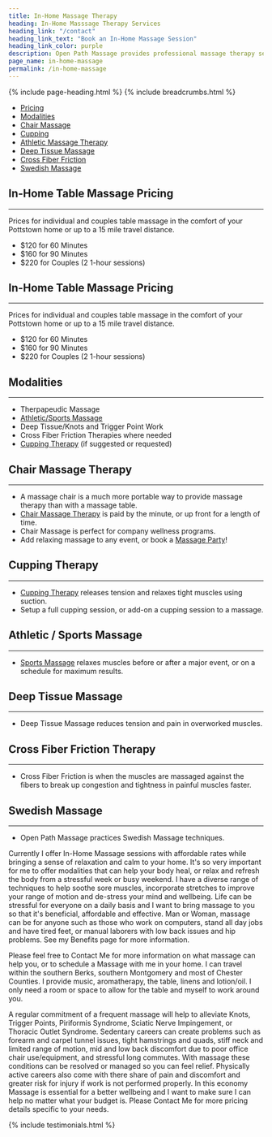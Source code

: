 ```yaml
---
title: In-Home Massage Therapy
heading: In-Home Masssage Therapy Services
heading_link: "/contact"
heading_link_text: "Book an In-Home Massage Session"
heading_link_color: purple
description: Open Path Massage provides professional massage therapy services in the convenience of your own home.
page_name: in-home-massage
permalink: /in-home-massage
---
```


{% include page-heading.html %}
{% include breadcrumbs.html %}

<!--=== Profile ===-->
<div class="container content profile">
  <div class="row">
    <!--Left Sidebar-->
    <div class="col-md-3">
      <ul class="list-group sidebar-nav-v1" id="sidebar-nav-1">
        <li class="list-group-item">
          <a class="collapse-link" data-toggle="collapse" href="#collapseOne" aria-expanded="false" aria-controls="collapseOne">Pricing</a>
        </li>
        <li class="list-group-item ">
          <a class="collapse-link" data-toggle="collapse" href="#collapseTwo" aria-expanded="false" aria-controls="collapseTwo">Modalities</a>
        </li>
        <li class="list-group-item">
          <a class="collapse-link" data-toggle="collapse" href="#collapseThree" aria-expanded="false" aria-controls="collapseThree">Chair Massage</a>
        </li>
        <li class="list-group-item">
          <a class="collapse-link" data-toggle="collapse" href="#collapseFour" aria-expanded="false" aria-controls="collapseFour">Cupping</a>
        </li>
        <li class="list-group-item">
          <a class="collapse-link" data-toggle="collapse" href="#collapseFive" aria-expanded="false" aria-controls="collapseFive">Athletic Massage Therapy</a>
        </li>
        <li class="list-group-item">
          <a class="collapse-link" data-toggle="collapse" href="#collapseSix" aria-expanded="false" aria-controls="collapseSix">Deep Tissue Massage</a>
        </li>
        <li class="list-group-item">
          <a class="collapse-link" data-toggle="collapse" href="#collapseSeven" aria-expanded="false" aria-controls="collapseSeven">Cross Fiber Friction</a>
        </li>
        <li class="list-group-item">
          <a class="collapse-link" data-toggle="collapse" href="#collapseEight" aria-expanded="false" aria-controls="collapseEight">Swedish Massage</a>
        </li>
      </ul>
    </div>
    <!--End Left Sidebar-->
    <!-- Profile Content -->
    <div class="col-md-9">
      <div class="profile-body">
        <div class="profile-bio">
          <div class="row">
            <div class="col-md-12">
              <div class="collapse in" id="collapseZero">
                <h2>In-Home Table Massage Pricing</h2>
                <hr>
                <p>Prices for individual and couples table massage in the comfort of your Pottstown home or up to a 15 mile travel distance.</p>
                <ul>
                  <li>$120 for 60 Minutes</li>
                  <li>$160 for 90 Minutes</li>
                  <li>$220 for Couples (2 1-hour sessions)</li>
                </ul>
              </div>
              <div class="collapse" id="collapseOne">
                <h2>In-Home Table Massage Pricing</h2>
                <hr>
                <p>Prices for individual and couples table massage in the comfort of your Pottstown home or up to a 15 mile travel distance.</p>
                <ul>
                  <li>$120 for 60 Minutes</li>
                  <li>$160 for 90 Minutes</li>
                  <li>$220 for Couples (2 1-hour sessions)</li>
                </ul>
              </div>
              <div class="collapse" id="collapseTwo">
                <h2>Modalities</h2>
                <hr>
                <ul>
                  <li>Therpapeudic Massage</li>
                  <li><a href="/sports-massage">Athletic/Sports Massage</a></li>
                  <li>Deep Tissue/Knots and Trigger Point Work</li>
                  <li>Cross Fiber Friction Therapies where needed</li>
                  <li><a href="/cupping-therapy">Cupping Therapy</a> (if suggested or requested)</li>
                </ul>
              </div>
              <div class="collapse" id="collapseThree">
                <h2>Chair Massage Therapy</h2>
                <hr>
                <ul>
                  <li>A massage chair is a much more portable way to provide massage therapy than with a massage table.</li>
                  <li><a href="/chair-massage">Chair Massage Therapy</a> is paid by the minute, or up front for a length of time.</li>
                  <li>Chair Massage is perfect for company wellness programs.</li>
                  <li>Add relaxing massage to any event, or book a <a href="/massage-parties">Massage Party</a>!</li>
                </ul>
              </div>
              <div class="collapse" id="collapseFour">
                <h2>Cupping Therapy</h2>
                <hr>
                <ul>
                  <li><a href="/cupping-therapy">Cupping Therapy</a> releases tension and relaxes tight muscles using suction.</li>
                  <li>Setup a full cupping session, or add-on a cupping session to a massage.</li>
                </ul>
              </div>
              <div class="collapse" id="collapseFive">
                <h2>Athletic / Sports Massage</h2>
                <hr>
                <ul>
                  <li><a href="/sports-massage">Sports Massage</a> relaxes muscles before or after a major event, or on a schedule for maximum results.</li>
                </ul>
              </div>
              <div class="collapse" id="collapseSix">
                <h2>Deep Tissue Massage</h2>
                <hr>
                <ul>
                  <li>Deep Tissue Massage reduces tension and pain in overworked muscles.</li>
                </ul>
              </div>
              <div class="collapse" id="collapseSeven">
                <h2>Cross Fiber Friction Therapy</h2>
                <hr>
                <ul>
                  <li>Cross Fiber Friction is when the muscles are massaged against the fibers to break up congestion and tightness in painful muscles faster.</li>
                </ul>
              </div>
              <div class="collapse" id="collapseEight">
                <h2>Swedish Massage</h2>
                <hr>
                <ul>
                  <li>Open Path Massage practices Swedish Massage techniques.</li>
                </ul>
              </div>
            </div>
          </div>
        </div><!--/end row-->
      </div>
    </div>
    <!-- End Profile Content -->
  </div><!--/end row-->
  <div class="row clear">
    <div class="col-md-12">
      <p>Currently I offer In-Home Massage sessions with affordable rates while bringing a sense of relaxation and calm to your home. It's so very important for me to offer modalities that can help your body heal, or relax and refresh the body from a stressful week or busy weekend. I have a diverse range of techniques to help soothe sore muscles, incorporate stretches to improve your range of motion and de-stress your mind and wellbeing. Life can be stressful for everyone on a daily basis and I want to bring massage to you so that it's beneficial, affordable and effective. Man or Woman, massage can be for anyone such as those who work on computers, stand all day jobs and have tired feet, or manual laborers with low back issues and hip problems. See my Benefits page for more information.</p>
     <p>Please feel free to Contact Me for more information on what massage can help you, or to schedule a Massage with me in your home. I can travel within the southern Berks, southern Montgomery and most of Chester Counties. I provide music, aromatherapy, the table, linens and lotion/oil. I only need a room or space to allow for the table and myself to work around you.</p>
     <p>A regular commitment of a frequent massage will help to alleviate Knots, Trigger Points, Piriformis Syndrome, Sciatic Nerve Impingement, or Thoracic Outlet Syndrome. Sedentary careers can create problems such as forearm and carpel tunnel issues, tight hamstrings and quads, stiff neck and limited range of motion, mid and low back discomfort due to poor office chair use/equipment, and stressful long commutes. With massage these conditions can be resolved or managed so you can feel relief. Physically active careers also come with there share of pain and discomfort and greater risk for injury if work is not performed properly. In this economy Massage is essential for a better wellbeing and I want to make sure I can help no matter what your budget is. Please Contact Me for more pricing details specific to your needs. </p>
    </div>
  </div>
  {% include testimonials.html %}
</div>
<!--=== End Profile ===-->

